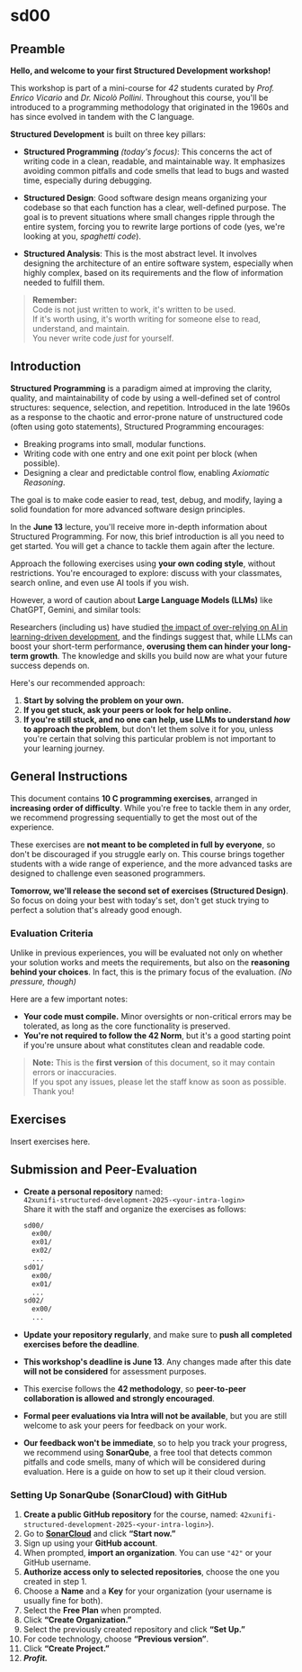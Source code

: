 # sd00

## Preamble

**Hello, and welcome to your first Structured Development workshop!**

This workshop is part of a mini-course for *42* students curated by *Prof. Enrico Vicario* and *Dr. Nicolò Pollini*. Throughout this course, you'll be introduced to a programming methodology that originated in the 1960s and has since evolved in tandem with the C language.

**Structured Development** is built on three key pillars:

- **Structured Programming** *(today's focus)*: This concerns the act of writing code in a clean, readable, and maintainable way. It emphasizes avoiding common pitfalls and code smells that lead to bugs and wasted time, especially during debugging.

- **Structured Design**: Good software design means organizing your codebase so that each function has a clear, well-defined purpose. The goal is to prevent situations where small changes ripple through the entire system, forcing you to rewrite large portions of code (yes, we're looking at you, *spaghetti code*).

- **Structured Analysis**: This is the most abstract level. It involves designing the architecture of an entire software system, especially when highly complex, based on its requirements and the flow of information needed to fulfill them.

> **Remember:**  
> Code is not just written to work, it's written to be used.  
> If it's worth using, it's worth writing for someone else to read, understand, and maintain.  
> You never write code *just* for yourself.

## Introduction

**Structured Programming** is a paradigm aimed at improving the clarity, quality, and maintainability of code by using a well-defined set of control structures: sequence, selection, and repetition. Introduced in the late 1960s as a response to the chaotic and error-prone nature of unstructured code (often using goto statements), Structured Programming encourages:

- Breaking programs into small, modular functions.
- Writing code with one entry and one exit point per block (when possible).
- Designing a clear and predictable control flow, enabling *Axiomatic Reasoning*.

The goal is to make code easier to read, test, debug, and modify, laying a solid foundation for more advanced software design principles.

In the **June 13** lecture, you'll receive more in-depth information about Structured Programming. For now, this brief introduction is all you need to get started. You will get a chance to tackle them again after the lecture.

Approach the following exercises using **your own coding style**, without restrictions. You're encouraged to explore: discuss with your classmates, search online, and even use AI tools if you wish.

However, a word of caution about **Large Language Models (LLMs)** like ChatGPT, Gemini, and similar tools:

Researchers (including us) have studied [the impact of over-relying on AI in learning-driven development](https://dl.acm.org/doi/abs/10.1145/3626252.3630927), and the findings suggest that, while LLMs can boost your short-term performance, **overusing them can hinder your long-term growth**. The knowledge and skills you build now are what your future success depends on.

Here's our recommended approach:

1. **Start by solving the problem on your own.**
2. **If you get stuck, ask your peers or look for help online.**
3. **If you're still stuck, and no one can help, use LLMs to understand *how* to approach the problem**, but don't let them solve it for you, unless you're certain that solving this particular problem is not important to your learning journey.

## General Instructions

This document contains **10 C programming exercises**, arranged in **increasing order of difficulty**. While you're free to tackle them in any order, we recommend progressing sequentially to get the most out of the experience.

These exercises are **not meant to be completed in full by everyone**, so don't be discouraged if you struggle early on. This course brings together students with a wide range of experience, and the more advanced tasks are designed to challenge even seasoned programmers.

**Tomorrow, we'll release the second set of exercises (Structured Design)**. So focus on doing your best with today's set, don't get stuck trying to perfect a solution that's already good enough.

### Evaluation Criteria

Unlike in previous experiences, you will be evaluated not only on whether your solution works and meets the requirements, but also on the **reasoning behind your choices**. In fact, this is the primary focus of the evaluation. *(No pressure, though)*

Here are a few important notes:

- **Your code must compile.** Minor oversights or non-critical errors may be tolerated, as long as the core functionality is preserved.
- **You're not required to follow the 42 Norm**, but it's a good starting point if you're unsure about what constitutes clean and readable code.

> **Note:** This is the **first version** of this document, so it may contain errors or inaccuracies.  
> If you spot any issues, please let the staff know as soon as possible. Thank you!

## Exercises

Insert exercises here.

## Submission and Peer-Evaluation

- **Create a personal repository** named:  
  `42xunifi-structured-development-2025-<your-intra-login>`  
  Share it with the staff and organize the exercises as follows:

  ```markdown
  sd00/
    ex00/
    ex01/
    ex02/
    ...
  sd01/
    ex00/
    ex01/
    ...
  sd02/
    ex00/
    ...
  ```

- **Update your repository regularly**, and make sure to **push all completed exercises before the deadline**.

- **This workshop's deadline is June 13**. Any changes made after this date **will not be considered** for assessment purposes.

- This exercise follows the **42 methodology**, so **peer-to-peer collaboration is allowed and strongly encouraged**.

- **Formal peer evaluations via Intra will not be available**, but you are still welcome to ask your peers for feedback on your work.

- **Our feedback won't be immediate**, so to help you track your progress, we recommend using **SonarQube**, a free tool that detects common pitfalls and code smells, many of which will be considered during evaluation. Here is a guide on how to set up it their cloud version.

### Setting Up SonarQube (SonarCloud) with GitHub

1. **Create a public GitHub repository** for the course, named: `42xunifi-structured-development-2025-<your-intra-login>`).
2. Go to [**SonarCloud**](https://www.sonarsource.com/products/sonarcloud/) and click **“Start now.”**
3. Sign up using your **GitHub account**.
4. When prompted, **import an organization**. You can use `"42"` or your GitHub username.
5. **Authorize access only to selected repositories**, choose the one you created in step 1.
6. Choose a **Name** and a **Key** for your organization (your username is usually fine for both).
7. Select the **Free Plan** when prompted.
8. Click **“Create Organization.”**
9. Select the previously created repository and click **“Set Up.”**
10. For code technology, choose **“Previous version”**.
11. Click **“Create Project.”**
12. ***Profit.***
